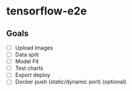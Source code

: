 # tensorflow-e2e

## Goals
- [ ] Upload Images
- [ ] Data split
- [ ] Model Fit
- [ ] Test charts
- [ ] Export deploy
- [ ] Docker push (static/dynamic port) (optional)
